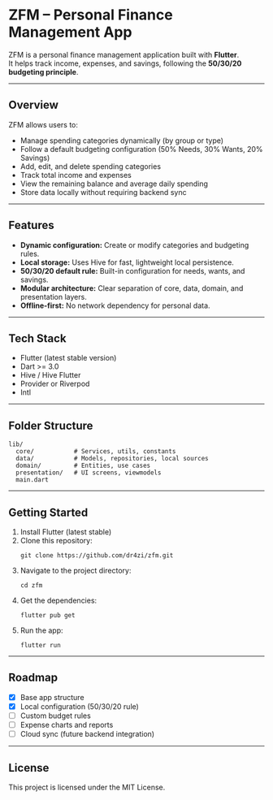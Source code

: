 # ZFM – Personal Finance Management App

ZFM is a personal finance management application built with **Flutter**.  
It helps track income, expenses, and savings, following the **50/30/20 budgeting principle**.

---

## Overview

ZFM allows users to:
- Manage spending categories dynamically (by group or type)
- Follow a default budgeting configuration (50% Needs, 30% Wants, 20% Savings)
- Add, edit, and delete spending categories
- Track total income and expenses
- View the remaining balance and average daily spending
- Store data locally without requiring backend sync

---

## Features

- **Dynamic configuration:** Create or modify categories and budgeting rules.
- **Local storage:** Uses Hive for fast, lightweight local persistence.
- **50/30/20 default rule:** Built-in configuration for needs, wants, and savings.
- **Modular architecture:** Clear separation of core, data, domain, and presentation layers.
- **Offline-first:** No network dependency for personal data.

---

## Tech Stack

- Flutter (latest stable version)
- Dart >= 3.0
- Hive / Hive Flutter
- Provider or Riverpod
- Intl

---

## Folder Structure

```
lib/
  core/           # Services, utils, constants
  data/           # Models, repositories, local sources
  domain/         # Entities, use cases
  presentation/   # UI screens, viewmodels
  main.dart
```

---

## Getting Started

1. Install Flutter (latest stable)
2. Clone this repository:
   ```
   git clone https://github.com/dr4zi/zfm.git
   ```
3. Navigate to the project directory:
   ```
   cd zfm
   ```
4. Get the dependencies:
   ```
   flutter pub get
   ```
5. Run the app:
   ```
   flutter run
   ```

---

## Roadmap

- [x] Base app structure
- [x] Local configuration (50/30/20 rule)
- [ ] Custom budget rules
- [ ] Expense charts and reports
- [ ] Cloud sync (future backend integration)

---

## License

This project is licensed under the MIT License.

